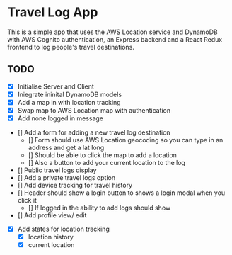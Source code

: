 # Travel Log App

This is a simple app that uses the AWS Location service and DynamoDB with AWS Cognito authentication, an Express backend and a React Redux frontend to log people's travel destinations.

## TODO

- [x] Initialise Server and Client
- [x] Iniegrate ininital DynamoDB models
- [x] Add a map in with location tracking
- [x] Swap map to AWS Location map with authentication
- [x] Add none logged in message
- [] Add a form for adding a new travel log destination
  - [] Form should use AWS Location geocoding so you can type in an address and get a lat long
  - [] Should be able to click the map to add a location
  - [] Also a button to add your current location to the log
- [] Public travel logs display
- [] Add a private travel logs option
- [] Add device tracking for travel history
- [] Header should show a login button to shows a login modal when you click it
  - [] If logged in the ability to add logs should show
- [] Add profile view/ edit
- [x] Add states for location tracking
  - [x] location history
  - [x] current location
